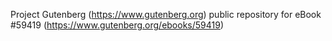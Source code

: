 Project Gutenberg (https://www.gutenberg.org) public repository for
eBook #59419 (https://www.gutenberg.org/ebooks/59419)
